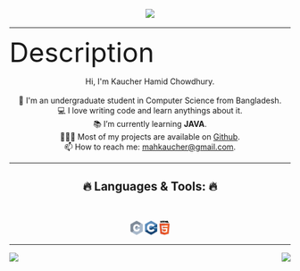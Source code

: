 <p align="center">
  <a href="https://github.com/DenverCoder1/readme-typing-svg"><img src="https://readme-typing-svg.herokuapp.com/?lines=Hello,+There!+👋;I'm+Kaucher+Hamid+Chowdhury;Nice+to+meet+you!&font=Fira%20Code&center=true&width=440&height=45&color=f75c7e&vCenter=true&size=22"></a>
</p>
<hr>
<font size="+100">Description</font>
  <p align="center">
   Hi, I'm Kaucher Hamid Chowdhury.
  <br>
  <br>
  🔬 I'm an undergraduate student in Computer Science from Bangladesh.
  <br>
  💻 I love writing code and learn anythings about it.
  <br>
  📚 I’m currently learning <strong>JAVA</strong>.
  <br>
  👨🏻‍💻 Most of my projects are available on <a href="https://github.com/MKHamid?tab=repositories">Github</a>.
  <br>
  📫 How to reach me: <a href="mailto: mahkaucher@gmail.com@">mahkaucher@gmail.com</a>.
</p>


<hr>
<h2 align="center">🔥 Languages & Tools: 🔥</h2>
<br>
<p align="center">
  <code><img title="C" height="25" src="https://github.com/MKHamid/images/blob/main/c.svg"></code>
  <code><img title="C++" height="25" src="https://github.com/MKHamid/images/blob/main/cpp.svg"></code>
  <code><img title="HTML5" height="25" src="https://github.com/MKHamid/images/blob/main/html5.svg"></code>
</p>
<hr>

<p align="left">
  <img height="180em" src="https://github-readme-stats.vercel.app/api?username=MKHamid&show_icons=true&hide_border=true&&count_private=true&include_all_commits=true">
  <img align="right" height="125em" src="https://github-readme-stats.vercel.app/api/top-langs/?username=MKHamid&exclude_repo=KNN-Image-Classification&show_icons=true&hide_border=true&layout=compact&langs_count=8">
</p>
